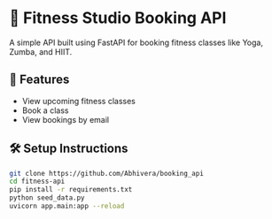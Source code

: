 # 🧘 Fitness Studio Booking API

A simple API built using FastAPI for booking fitness classes like Yoga, Zumba, and HIIT.

## 🚀 Features

- View upcoming fitness classes
- Book a class
- View bookings by email

## 🛠 Setup Instructions

```bash
git clone https://github.com/Abhivera/booking_api
cd fitness-api
pip install -r requirements.txt
python seed_data.py
uvicorn app.main:app --reload
